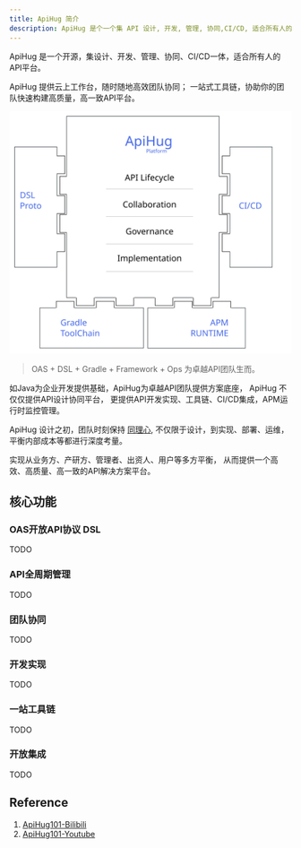 ```yaml
---
title: ApiHug 简介
description: ApiHug 是个一个集 API 设计, 开发, 管理, 协同,CI/CD, 适合所有人的Api平台。
---
```


ApiHug 是一个开源，集设计、开发、管理、协同、CI/CD一体，适合所有人的API平台。

ApiHug 提供云上工作台，随时随地高效团队协同； 一站式工具链，协助你的团队快速构建高质量，高一致API平台。

![ApiHug](../public/apihug-platform.svg)

> OAS + DSL + Gradle + Framework + Ops 为卓越API团队生而。

如Java为企业开发提供基础，ApiHug为卓越API团队提供方案底座， ApiHug 不仅仅提供API设计协同平台， 更提供API开发实现、工具链、CI/CD集成，APM运行时监控管理。 

ApiHug 设计之初，团队时刻保持 [同理心](../principles/why-empathy-is-important), 不仅限于设计，到实现、部署、运维，平衡内部成本等都进行深度考量。

实现从业务方、产研方、管理者、出资人、用户等多方平衡， 从而提供一个高效、高质量、高一致的API解决方案平台。

## 核心功能

### OAS开放API协议 DSL

TODO

### API全周期管理

TODO

### 团队协同

TODO

### 开发实现

TODO

### 一站工具链

TODO

### 开放集成

TODO

## Reference

1. [ApiHug101-Bilibili](https://www.bilibili.com/video/BV1KK421k7J8/)
2. [ApiHug101-Youtube](https://youtube.com/@ApiHug?si=C1yw0poHA01zbmyj)
